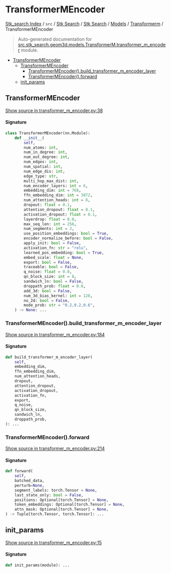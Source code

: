 # TransformerMEncoder

[Stk_search Index](../../../../../README.md#stk_search-index) / `src` / [Stk Search](../../../index.md#stk-search) / [Stk Search](../../../index.md#stk-search) / [Models](../index.md#models) / [Transformerm](./index.md#transformerm) / TransformerMEncoder

> Auto-generated documentation for [src.stk_search.geom3d.models.TransformerM.transformer_m_encoder](https://github.com/mohammedazzouzi15/STK_search/blob/main/src/stk_search/geom3d/models/TransformerM/transformer_m_encoder.py) module.

- [TransformerMEncoder](#transformermencoder)
  - [TransformerMEncoder](#transformermencoder-1)
    - [TransformerMEncoder().build_transformer_m_encoder_layer](#transformermencoder()build_transformer_m_encoder_layer)
    - [TransformerMEncoder().forward](#transformermencoder()forward)
  - [init_params](#init_params)

## TransformerMEncoder

[Show source in transformer_m_encoder.py:38](https://github.com/mohammedazzouzi15/STK_search/blob/main/src/stk_search/geom3d/models/TransformerM/transformer_m_encoder.py#L38)

#### Signature

```python
class TransformerMEncoder(nn.Module):
    def __init__(
        self,
        num_atoms: int,
        num_in_degree: int,
        num_out_degree: int,
        num_edges: int,
        num_spatial: int,
        num_edge_dis: int,
        edge_type: str,
        multi_hop_max_dist: int,
        num_encoder_layers: int = 6,
        embedding_dim: int = 768,
        ffn_embedding_dim: int = 3072,
        num_attention_heads: int = 8,
        dropout: float = 0.1,
        attention_dropout: float = 0.1,
        activation_dropout: float = 0.1,
        layerdrop: float = 0.0,
        max_seq_len: int = 256,
        num_segments: int = 2,
        use_position_embeddings: bool = True,
        encoder_normalize_before: bool = False,
        apply_init: bool = False,
        activation_fn: str = "relu",
        learned_pos_embedding: bool = True,
        embed_scale: float = None,
        export: bool = False,
        traceable: bool = False,
        q_noise: float = 0.0,
        qn_block_size: int = 8,
        sandwich_ln: bool = False,
        droppath_prob: float = 0.0,
        add_3d: bool = False,
        num_3d_bias_kernel: int = 128,
        no_2d: bool = False,
        mode_prob: str = "0.2,0.2,0.6",
    ) -> None: ...
```

### TransformerMEncoder().build_transformer_m_encoder_layer

[Show source in transformer_m_encoder.py:184](https://github.com/mohammedazzouzi15/STK_search/blob/main/src/stk_search/geom3d/models/TransformerM/transformer_m_encoder.py#L184)

#### Signature

```python
def build_transformer_m_encoder_layer(
    self,
    embedding_dim,
    ffn_embedding_dim,
    num_attention_heads,
    dropout,
    attention_dropout,
    activation_dropout,
    activation_fn,
    export,
    q_noise,
    qn_block_size,
    sandwich_ln,
    droppath_prob,
): ...
```

### TransformerMEncoder().forward

[Show source in transformer_m_encoder.py:214](https://github.com/mohammedazzouzi15/STK_search/blob/main/src/stk_search/geom3d/models/TransformerM/transformer_m_encoder.py#L214)

#### Signature

```python
def forward(
    self,
    batched_data,
    perturb=None,
    segment_labels: torch.Tensor = None,
    last_state_only: bool = False,
    positions: Optional[torch.Tensor] = None,
    token_embeddings: Optional[torch.Tensor] = None,
    attn_mask: Optional[torch.Tensor] = None,
) -> Tuple[torch.Tensor, torch.Tensor]: ...
```



## init_params

[Show source in transformer_m_encoder.py:15](https://github.com/mohammedazzouzi15/STK_search/blob/main/src/stk_search/geom3d/models/TransformerM/transformer_m_encoder.py#L15)

#### Signature

```python
def init_params(module): ...
```